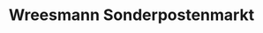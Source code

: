 ---
title: "Wreesmann Sonderpostenmarkt"
url: /brandis/wreesmann-sonderpostenmarkt/
shop: Kramladen
---